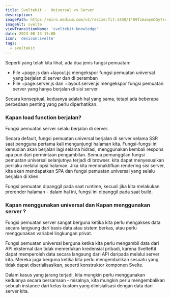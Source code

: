 ```yaml
---
title: Sveltekit -  Universal vs Server
description:
imagePath: https://miro.medium.com/v2/resize:fit:1400/1*G9fzmaoymDGy7scbkgpC7A.png
imageAlt: svelte
viewTransitionName: 'sveltekit-knowledge'
date: 2023-08-13 15:00
icon: 'devicon:svelte'
tags:
  - sveltekit
---
```


Seperti yang telah kita lihat, ada dua jenis fungsi pemuatan:

- File +page.js dan +layout.js mengekspor fungsi pemuatan universal yang berjalan di server dan di peramban
- File +page.server.js dan +layout.server.js mengekspor fungsi pemuatan server yang hanya berjalan di sisi server

Secara konseptual, keduanya adalah hal yang sama, tetapi ada beberapa perbedaan penting yang perlu diperhatikan.

### Kapan load function berjalan?

Fungsi pemuatan server selalu berjalan di server.

Secara default, fungsi pemuatan universal berjalan di server selama SSR saat pengguna pertama kali mengunjungi halaman kita. Fungsi-fungsi ini kemudian akan berjalan lagi selama hidrasi, menggunakan kembali respons apa pun dari permintaan pengambilan. Semua pemanggilan fungsi pemuatan universal selanjutnya terjadi di browser. kita dapat menyesuaikan perilaku melalui opsi halaman. Jika kita menonaktifkan rendering sisi server, kita akan mendapatkan SPA dan fungsi pemuatan universal yang selalu berjalan di klien.

Fungsi pemuatan dipanggil pada saat runtime, kecuali jika kita melakukan prerender halaman - dalam hal ini, fungsi ini dipanggil pada saat build.

### Kapan menggunakan universal dan Kapan menggunakan server ?

Fungsi pemuatan server sangat berguna ketika kita perlu mengakses data secara langsung dari basis data atau sistem berkas, atau perlu menggunakan variabel lingkungan privat.

Fungsi pemuatan universal berguna ketika kita perlu mengambil data dari API eksternal dan tidak memerlukan kredensial pribadi, karena SvelteKit dapat memperoleh data secara langsung dari API daripada melalui server kita. Mereka juga berguna ketika kita perlu mengembalikan sesuatu yang tidak dapat diserialisasikan, seperti konstruktor komponen Svelte.

Dalam kasus yang jarang terjadi, kita mungkin perlu menggunakan keduanya secara bersamaan - misalnya, kita mungkin perlu mengembalikan sebuah instance dari kelas kustom yang diinisialisasi dengan data dari server kita.
